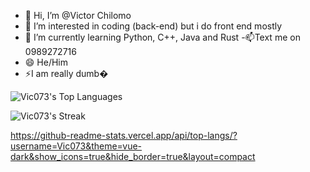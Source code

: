 - 👋 Hi, I’m @Victor Chilomo
- 👀 I’m interested in coding (back-end) but i do front end mostly 
- 🌱 I’m currently learning Python, C++, Java and Rust
-📫Text me on 0989272716
- 😄 He/Him
- ⚡I am really dumb�

 ![Vic073's Top Languages](https://github-readme-stats.vercel.app/api/top-langs/?username=Vic073&theme=vue-dark&show_icons=true&hide_border=true&layout=compact)

 ![Vic073's Streak](https://github-readme-streak-stats.herokuapp.com/?user=Vic073&theme=vue-dark&hide_border=true)

 https://github-readme-stats.vercel.app/api/top-langs/?username=Vic073&theme=vue-dark&show_icons=true&hide_border=true&layout=compact

  

